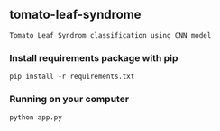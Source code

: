 ## tomato-leaf-syndrome

``` Tomato Leaf Syndrom classification using CNN model ```

### Install requirements package with pip

```pip install -r requirements.txt```

### Running on your computer

```python app.py```